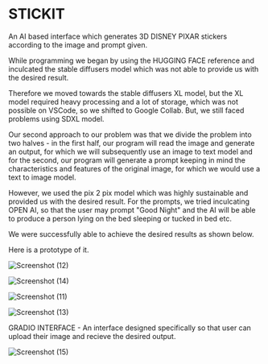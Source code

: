# STICKIT

An AI based interface which generates 3D DISNEY PIXAR stickers according to the image and prompt given.

While programming we began by using the HUGGING FACE reference and inculcated the stable diffusers model which was not able to provide us with the desired result. 

Therefore we moved towards the stable diffusers XL model, but the XL model required heavy processing and a lot of storage, which was not possible on VSCode, so we shifted to Google Collab. But, we still faced problems using SDXL model. 

Our second approach to our problem was that we divide the problem into two halves - in the first half, our program will read the image and generate an output, for which we will subsequently use an image to text model and for the second, our program will generate a prompt keeping in mind the characteristics and features of the original image, for which we would use a text to image model. 

However, we used the pix 2 pix model which was highly sustainable and provided us with the desired result. For the prompts, we tried inculcating OPEN AI, so that the user may prompt "Good Night" and the AI will be able to produce a person lying on the bed sleeping or tucked in bed etc. 

We were successfully able to achieve the desired results as shown below.


Here is a prototype of it.

![Screenshot (12)](https://github.com/user-attachments/assets/f21c0f1f-074d-4fa7-b16e-d6927f129d8a)

![Screenshot (14)](https://github.com/user-attachments/assets/581bd189-7436-4ddb-a399-1c6806c41158)

![Screenshot (11)](https://github.com/user-attachments/assets/375d3b96-50b0-4660-8063-29208e59f782)

![Screenshot (13)](https://github.com/user-attachments/assets/a994ba9a-56d7-40a1-9996-1c51f9fb98e4)

GRADIO INTERFACE - An interface designed specifically so that user can upload their image and recieve the desired output.

![Screenshot (15)](https://github.com/user-attachments/assets/e4186ffd-97c4-4779-84d7-9e41554d6c71)




